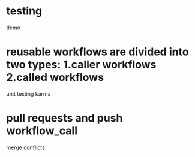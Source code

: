 # testing
demo

reusable workflows are divided into two types: 1.caller workflows
                                               2.called workflows
=======
unit testing
karma

pull requests and push workflow_call
=======
merge conflicts


